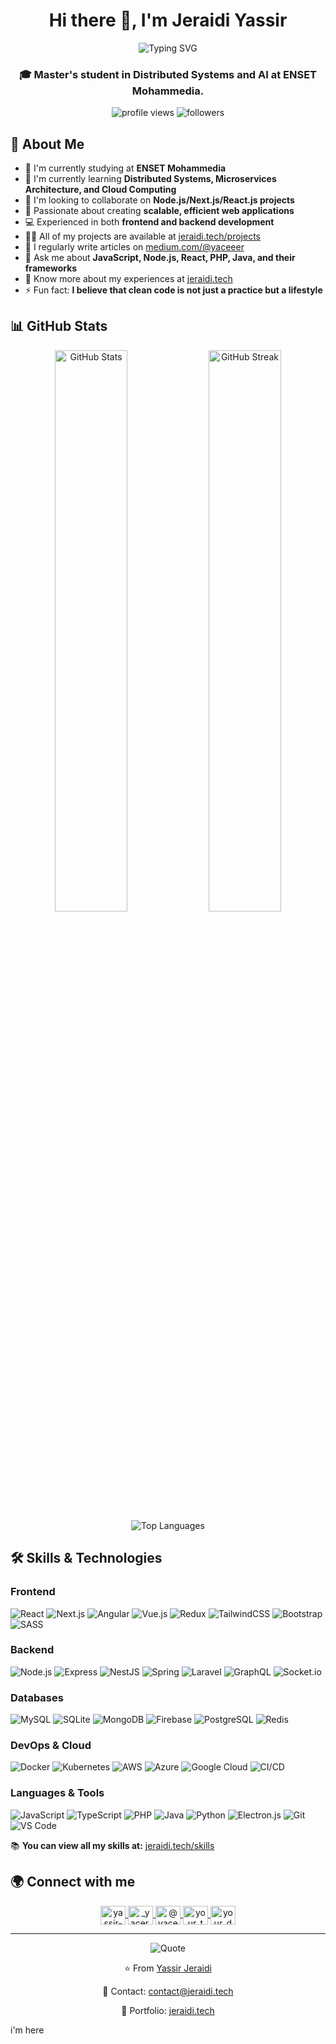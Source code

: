 <h1 align="center">Hi there 👋, I'm Jeraidi Yassir</h1>
<p align="center">
  <img src="https://readme-typing-svg.herokuapp.com?font=Fira+Code&pause=1000&random=false&width=435&lines=JavaScript+Leader+%F0%9F%92%9B;Full+Stack+Developer;Distributed+Systems+%26+AI+Enthusiast;Always+learning+new+technologies" alt="Typing SVG" />
</p>
<h3 align="center">🎓 Master's student in Distributed Systems and AI at ENSET Mohammedia.</h3>

<div align="center">
  <img src="https://komarev.com/ghpvc/?username=yassir-jeraidi&label=Profile%20views&color=0e75b6&style=flat" alt="profile views" />
  <img src="https://img.shields.io/github/followers/yassir-jeraidi?label=Followers&style=social" alt="followers" />
</div>

## 💫 About Me
- 🔭 I'm currently studying at **ENSET Mohammedia**
- 🌱 I'm currently learning **Distributed Systems, Microservices Architecture, and Cloud Computing**
- 👯 I'm looking to collaborate on **Node.js/Next.js/React.js projects**
- 🚀 Passionate about creating **scalable, efficient web applications**
- 💻 Experienced in both **frontend and backend development**
- 👨‍💻 All of my projects are available at [jeraidi.tech/projects](https://jeraidi.tech/projects)
- 📝 I regularly write articles on [medium.com/@yaceeer](https://medium.com/@yaceeer)
- 💬 Ask me about **JavaScript, Node.js, React, PHP, Java, and their frameworks**
- 📄 Know more about my experiences at [jeraidi.tech](https://jeraidi.tech)
- ⚡ Fun fact: **I believe that clean code is not just a practice but a lifestyle**

## 📊 GitHub Stats
<div align="center">
  <img src="https://github-readme-stats.vercel.app/api?username=yassir-jeraidi&show_icons=true&theme=radical" alt="GitHub Stats" width="48%" />
  <img src="https://github-readme-streak-stats.herokuapp.com/?user=yassir-jeraidi&theme=radical" alt="GitHub Streak" width="48%" />
</div>

<div align="center">
  <img src="https://github-readme-stats.vercel.app/api/top-langs/?username=yassir-jeraidi&layout=compact&theme=radical" alt="Top Languages" />
</div>

## 🛠️ Skills & Technologies

### Frontend
![React](https://img.shields.io/badge/-React-61DAFB?logo=react&logoColor=black&style=for-the-badge)
![Next.js](https://img.shields.io/badge/-Next.js-000000?logo=nextdotjs&logoColor=white&style=for-the-badge)
![Angular](https://img.shields.io/badge/-Angular-DD0031?logo=angular&logoColor=white&style=for-the-badge)
![Vue.js](https://img.shields.io/badge/-Vue.js-4FC08D?logo=vue.js&logoColor=white&style=for-the-badge)
![Redux](https://img.shields.io/badge/-Redux-764ABC?logo=redux&logoColor=white&style=for-the-badge)
![TailwindCSS](https://img.shields.io/badge/-TailwindCSS-06B6D4?logo=tailwindcss&logoColor=white&style=for-the-badge)
![Bootstrap](https://img.shields.io/badge/-Bootstrap-7952B3?logo=bootstrap&logoColor=white&style=for-the-badge)
![SASS](https://img.shields.io/badge/-SASS-CC6699?logo=sass&logoColor=white&style=for-the-badge)

### Backend
![Node.js](https://img.shields.io/badge/-Node.js-339933?logo=node.js&logoColor=white&style=for-the-badge)
![Express](https://img.shields.io/badge/-Express-000000?logo=express&logoColor=white&style=for-the-badge)
![NestJS](https://img.shields.io/badge/-NestJS-E0234E?logo=nestjs&logoColor=white&style=for-the-badge)
![Spring](https://img.shields.io/badge/-Spring-6DB33F?logo=spring&logoColor=white&style=for-the-badge)
![Laravel](https://img.shields.io/badge/-Laravel-FF2D20?logo=laravel&logoColor=white&style=for-the-badge)
![GraphQL](https://img.shields.io/badge/-GraphQL-E10098?logo=graphql&logoColor=white&style=for-the-badge)
![Socket.io](https://img.shields.io/badge/-Socket.io-010101?logo=socket.io&logoColor=white&style=for-the-badge)

### Databases
![MySQL](https://img.shields.io/badge/-MySQL-4479A1?logo=mysql&logoColor=white&style=for-the-badge)
![SQLite](https://img.shields.io/badge/-SQLite-003B57?logo=sqlite&logoColor=white&style=for-the-badge)
![MongoDB](https://img.shields.io/badge/-MongoDB-47A248?logo=mongodb&logoColor=white&style=for-the-badge)
![Firebase](https://img.shields.io/badge/-Firebase-FFCA28?logo=firebase&logoColor=black&style=for-the-badge)
![PostgreSQL](https://img.shields.io/badge/-PostgreSQL-336791?logo=postgresql&logoColor=white&style=for-the-badge)
![Redis](https://img.shields.io/badge/-Redis-DC382D?logo=redis&logoColor=white&style=for-the-badge)

### DevOps & Cloud
![Docker](https://img.shields.io/badge/-Docker-2496ED?logo=docker&logoColor=white&style=for-the-badge)
![Kubernetes](https://img.shields.io/badge/-Kubernetes-326CE5?logo=kubernetes&logoColor=white&style=for-the-badge)
![AWS](https://img.shields.io/badge/-AWS-232F3E?logo=amazon-aws&logoColor=white&style=for-the-badge)
![Azure](https://img.shields.io/badge/-Azure-0078D4?logo=microsoft-azure&logoColor=white&style=for-the-badge)
![Google Cloud](https://img.shields.io/badge/-Google_Cloud-4285F4?logo=google-cloud&logoColor=white&style=for-the-badge)
![CI/CD](https://img.shields.io/badge/-CI/CD-2088FF?logo=github-actions&logoColor=white&style=for-the-badge)

### Languages & Tools
![JavaScript](https://img.shields.io/badge/-JavaScript-F7DF1E?logo=javascript&logoColor=black&style=for-the-badge)
![TypeScript](https://img.shields.io/badge/-TypeScript-3178C6?logo=typescript&logoColor=white&style=for-the-badge)
![PHP](https://img.shields.io/badge/-PHP-777BB4?logo=php&logoColor=white&style=for-the-badge)
![Java](https://img.shields.io/badge/-Java-007396?logo=java&logoColor=white&style=for-the-badge)
![Python](https://img.shields.io/badge/-Python-3776AB?logo=python&logoColor=white&style=for-the-badge)
![Electron.js](https://img.shields.io/badge/-Electron-47848F?logo=electron&logoColor=white&style=for-the-badge)
![Git](https://img.shields.io/badge/-Git-F05032?logo=git&logoColor=white&style=for-the-badge)
![VS Code](https://img.shields.io/badge/-VS_Code-007ACC?logo=visual-studio-code&logoColor=white&style=for-the-badge)

📚 **You can view all my skills at:** [jeraidi.tech/skills](https://jeraidi.tech/skills)


## 🌍 Connect with me
<p align="center">
  <a href="https://linkedin.com/in/yassir-jeraidi" target="blank">
    <img align="center" src="https://raw.githubusercontent.com/rahuldkjain/github-profile-readme-generator/master/src/images/icons/Social/linked-in-alt.svg" alt="yassir-jeraidi" height="30" width="40" />
  </a>
  <a href="https://instagram.com/_yacer.exe_" target="blank">
    <img align="center" src="https://raw.githubusercontent.com/rahuldkjain/github-profile-readme-generator/master/src/images/icons/Social/instagram.svg" alt="_yacer.exe_" height="30" width="40" />
  </a>
  <a href="https://medium.com/@yaceeer" target="blank">
    <img align="center" src="https://raw.githubusercontent.com/rahuldkjain/github-profile-readme-generator/master/src/images/icons/Social/medium.svg" alt="@yaceeer" height="30" width="40" />
  </a>
  <a href="https://twitter.com/your_twitter_handle" target="blank">
    <img align="center" src="https://raw.githubusercontent.com/rahuldkjain/github-profile-readme-generator/master/src/images/icons/Social/twitter.svg" alt="your_twitter_handle" height="30" width="40" />
  </a>
  <a href="https://dev.to/your_dev_to_handle" target="blank">
    <img align="center" src="https://cdn.jsdelivr.net/npm/simple-icons@3.0.1/icons/dev-dot-to.svg" alt="your_dev_to_handle" height="30" width="40" />
  </a>
</p>

---

<div align="center">
  <img src="https://quotes-github-readme.vercel.app/api?type=horizontal&theme=radical" alt="Quote" />
</div>


<div align="center">
  <p>⭐️ From <a href="https://github.com/yaceeer">Yassir Jeraidi</a></p>
  <p>📧 Contact: <a href="mailto:contact@jeraidi.tech">contact@jeraidi.tech</a></p>
  <p>💼 Portfolio: <a href="https://jeraidi.tech">jeraidi.tech</a></p>
</div>


i'm here 